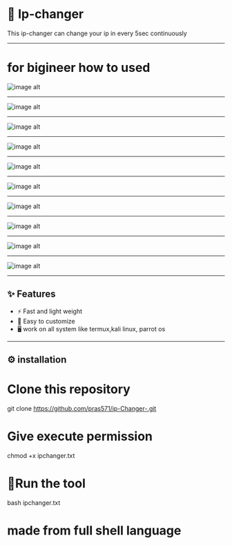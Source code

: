 # 📌 Ip-changer

This ip-changer can change your ip in every 5sec continuously 

------------------------------------

# for bigineer how to used 

![image alt](https://github.com/pras571/ip-Changer-/blob/c73f7d30147aaa0fb86ea5066f16586f8928e905/Picsart_25-10-11_14-58-54-287.jpg)
____________________________________
![image alt](https://github.com/pras571/ip-Changer-/blob/f03c7bd5c4b31e0bf167230b4e18909b924be869/Picsart_25-10-11_15-01-29-312.jpg)
____________________________________
![image alt](https://github.com/pras571/ip-Changer-/blob/8e8959cd0fab9357240194b5f7b11bc8f8f62cd7/Picsart_25-10-11_15-05-59-318.jpg)
____________________________________
![image alt](https://github.com/pras571/ip-Changer-/blob/18e9a4f15808a7e8eec1952cc8feaa79c9877f30/Picsart_25-10-11_15-10-56-463.jpg)
____________________________________
![image alt](https://github.com/pras571/ip-Changer-/blob/d2da54dd185af3c2135910e40e556b18860078d7/Picsart_25-10-11_15-12-40-431.jpg)
____________________________________
![image alt](https://github.com/pras571/ip-Changer-/blob/125fb5d5159627855e3b42e85aa2c1a0e1677bb0/Picsart_25-10-11_15-14-46-661.jpg)
____________________________________
![image alt](https://github.com/pras571/ip-Changer-/blob/5792f8f498daf9ccb256cb93faab038294dbb224/Picsart_25-10-11_15-16-24-393.jpg)
____________________________________
![image alt](https://github.com/pras571/ip-Changer-/blob/2ad653b2656b3094a1da8e92ee01cc449e1c37cc/Picsart_25-10-11_15-18-23-885.jpg)
____________________________________
![image alt](https://github.com/pras571/ip-Changer-/blob/163891bd3a6d4b57b9cfd56a9573d1ac5d6e15e2/Picsart_25-10-11_15-22-05-482.jpg)
____________________________________
![image alt](https://github.com/pras571/ip-Changer-/blob/daef55ee40de212c7c65c1b3623f967b4ff22864/Picsart_25-10-11_15-25-00-031.jpg)
____________________________________

## ✨ Features 
- ⚡ Fast and light weight
- 🔧 Easy to customize
- 🖥️ work on all system like termux,kali linux, parrot os
____________________________________
## ⚙️ installation
# Clone this repository
git clone https://github.com/pras571/ip-Changer-.git

# Give execute permission 
chmod +x ipchanger.txt

# 🏃Run the tool
bash ipchanger.txt

# made from full shell language 
